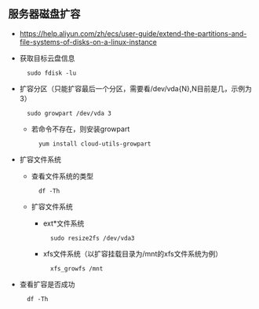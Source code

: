 ## 服务器磁盘扩容
- https://help.aliyun.com/zh/ecs/user-guide/extend-the-partitions-and-file-systems-of-disks-on-a-linux-instance
- 获取目标云盘信息

		sudo fdisk -lu
- 扩容分区（只能扩容最后一个分区，需要看/dev/vda{N},N目前是几，示例为3）

		sudo growpart /dev/vda 3 
	- 若命令不存在，则安装growpart

			yum install cloud-utils-growpart
- 扩容文件系统
	- 查看文件系统的类型

			df -Th
	- 扩容文件系统
		- ext*文件系统

				sudo resize2fs /dev/vda3
		- xfs文件系统（以扩容挂载目录为/mnt的xfs文件系统为例）

				xfs_growfs /mnt
- 查看扩容是否成功

		df -Th
